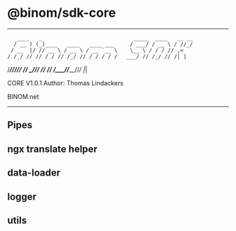 
# @binom/sdk-core
---------------------------------------------------------------------------------
       ____   _                             _____  ____   __ __
      / __ ) (_)____   ____   ____ ___     / ___/ / __ \ / //_/
     / __  |/ // __ \ / __ \ / __ `__ \    \__ \ / / / // ,<   
    / /_/ // // / / // /_/ // / / / / /   ___/ // /_/ // /| |  
   /_____//_//_/ /_/ \____//_/ /_/ /_/   /____//_____//_/ |_| 

   CORE V1.0.1
   Author: Thomas Lindackers 

   BINOM.net
                                                         
---------------------------------------------------------------------------------

## Pipes 

## ngx translate helper 

## data-loader

## logger 

## utils